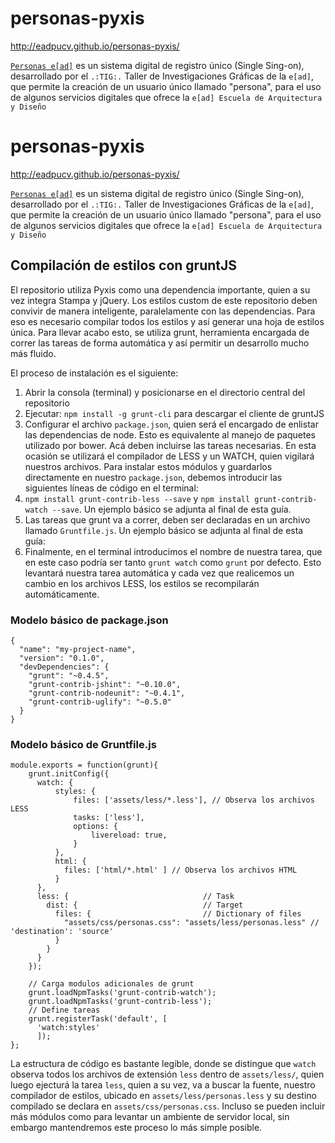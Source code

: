 # personas-pyxis
http://eadpucv.github.io/personas-pyxis/

[`Personas e[ad]`](http://personas.ead.pucv.cl) es un sistema digital de registro único (Single Sing-on), desarrollado por el `.:TIG:.` Taller de Investigaciones Gráficas de la `e[ad]`, que permite la creación de un usuario único llamado "persona", para el uso de algunos servicios digitales que ofrece la `e[ad] Escuela de Arquitectura y Diseño`

# personas-pyxis
http://eadpucv.github.io/personas-pyxis/

[`Personas e[ad]`](http://personas.ead.pucv.cl) es un sistema digital de registro único (Single Sing-on), desarrollado por el `.:TIG:.` Taller de Investigaciones Gráficas de la `e[ad]`, que permite la creación de un usuario único llamado "persona", para el uso de algunos servicios digitales que ofrece la `e[ad] Escuela de Arquitectura y Diseño`

## Compilación de estilos con gruntJS

El repositorio utiliza Pyxis como una dependencia importante, quien a su vez integra Stampa y jQuery. Los estilos custom de este repositorio deben convivir de manera inteligente, paralelamente con las dependencias. Para eso es necesario compilar todos los estilos y así generar una hoja de estilos única. Para llevar acabo esto, se utiliza grunt, herramienta encargada de correr las tareas de forma automática y así permitir un desarrollo mucho más fluido. 

El proceso de instalación es el siguiente:

1. Abrir la consola (terminal) y posicionarse en el directorio central del repositorio
2. Ejecutar: `npm install -g grunt-cli` para descargar el cliente de gruntJS
3. Configurar el archivo `package.json`, quien será el encargado de enlistar las dependencias de node. Esto es equivalente al manejo de paquetes utilizado por bower. Acá deben incluirse las tareas necesarias. En esta ocasión se utilizará el compilador de LESS y un WATCH, quien vigilará nuestros archivos. Para instalar estos módulos y guardarlos directamente en nuestro `package.json`, debemos introducir las siguientes líneas de código en el terminal:
4. `npm install grunt-contrib-less --save` y `npm install grunt-contrib-watch --save`. Un ejemplo básico se adjunta al final de esta guía.
5. Las tareas que grunt va a correr, deben ser declaradas en un archivo llamado `Gruntfile.js`. Un ejemplo básico se adjunta al final de esta guía:
6. Finalmente, en el terminal introducimos el nombre de nuestra tarea, que en este caso podría ser tanto `grunt watch` como `grunt` por defecto. Esto levantará nuestra tarea automática y cada vez que realicemos un cambio en los archivos LESS, los estilos se recompilarán automáticamente.


### Modelo básico de package.json

```
{
  "name": "my-project-name",
  "version": "0.1.0",
  "devDependencies": {
    "grunt": "~0.4.5",
    "grunt-contrib-jshint": "~0.10.0",
    "grunt-contrib-nodeunit": "~0.4.1",
    "grunt-contrib-uglify": "~0.5.0"
  }
}
```

### Modelo básico de Gruntfile.js

```
module.exports = function(grunt){
    grunt.initConfig({
      watch: {
          styles: {
              files: ['assets/less/*.less'], // Observa los archivos LESS
              tasks: ['less'],
              options: {
                  livereload: true,
              }
          },
          html: {
            files: ['html/*.html' ] // Observa los archivos HTML
          }
      },
      less: {                              // Task
        dist: {                            // Target
          files: {                         // Dictionary of files
            "assets/css/personas.css": "assets/less/personas.less" // 'destination': 'source'
          }
        }
      }
    });

    // Carga modulos adicionales de grunt
    grunt.loadNpmTasks('grunt-contrib-watch');
    grunt.loadNpmTasks('grunt-contrib-less');
    // Define tareas
    grunt.registerTask('default', [
      'watch:styles'
      ]);
};
```
La estructura de código es bastante legible, donde se distingue que `watch` observa todos los archivos de extensión `less` dentro de `assets/less/`, quien luego ejecturá la tarea `less`, quien a su vez, va a buscar la fuente, nuestro compilador de estilos, ubicado en `assets/less/personas.less` y su destino compilado se declara en `assets/css/personas.css`. Incluso se pueden incluir más módulos como para levantar un ambiente de servidor local, sin embargo mantendremos este proceso lo más simple posible.
